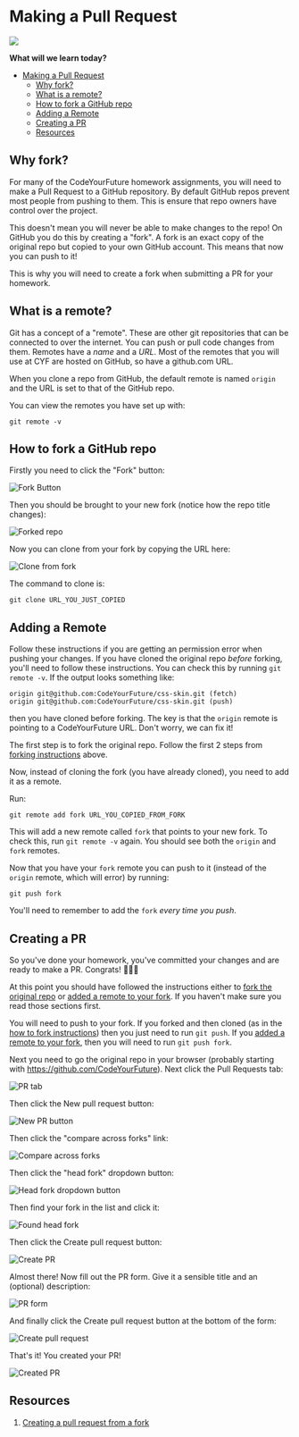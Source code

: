 # Making a Pull Request

![](https://img.shields.io/badge/status-draft-darkred.svg)

**What will we learn today?**

- [Making a Pull Request](#making-a-pull-request)
	- [Why fork?](#why-fork)
	- [What is a remote?](#what-is-a-remote)
	- [How to fork a GitHub repo](#how-to-fork-a-github-repo)
	- [Adding a Remote](#adding-a-remote)
	- [Creating a PR](#creating-a-pr)
	- [Resources](#resources)

## Why fork?

For many of the CodeYourFuture homework assignments, you will need to make a Pull Request to a GitHub repository. By default GitHub repos prevent most people from pushing to them. This is ensure that repo owners have control over the project.

This doesn't mean you will never be able to make changes to the repo! On GitHub you do this by creating a "fork". A fork is an exact copy of the original repo but copied to your own GitHub account. This means that now you can push to it!

This is why you will need to create a fork when submitting a PR for your homework.

## What is a remote?

Git has a concept of a "remote". These are other git repositories that can be connected to over the internet. You can push or pull code changes from them. Remotes have a *name* and a *URL*. Most of the remotes that you will use at CYF are hosted on GitHub, so have a github.com URL.

When you clone a repo from GitHub, the default remote is named `origin` and the URL is set to that of the GitHub repo.

You can view the remotes you have set up with:

```
git remote -v
```

## How to fork a GitHub repo

Firstly you need to click the "Fork" button:

![Fork Button](./assets/making-a-pull-request/fork-button.png)

Then you should be brought to your new fork (notice how the repo title changes):

![Forked repo](./assets/making-a-pull-request/forked.png)

Now you can clone from your fork by copying the URL here:

![Clone from fork](./assets/making-a-pull-request/clone-fork.png)

The command to clone is:

```
git clone URL_YOU_JUST_COPIED
```

## Adding a Remote

Follow these instructions if you are getting an permission error when pushing your changes. If you have cloned the original repo *before* forking, you'll need to follow these instructions. You can check this by running `git remote -v`. If the output looks something like:

```
origin git@github.com:CodeYourFuture/css-skin.git (fetch)
origin git@github.com:CodeYourFuture/css-skin.git (push)
```

then you have cloned before forking. The key is that the `origin` remote is pointing to a CodeYourFuture URL. Don't worry, we can fix it!

The first step is to fork the original repo. Follow the first 2 steps from [forking instructions](#how-to-fork-a-github-repo) above.

Now, instead of cloning the fork (you have already cloned), you need to add it as a remote.

Run:

```
git remote add fork URL_YOU_COPIED_FROM_FORK
```

This will add a new remote called `fork` that points to your new fork. To check this, run `git remote -v` again. You should see both the `origin` and `fork` remotes.

Now that you have your `fork` remote you can push to it (instead of the `origin` remote, which will error) by running:

```
git push fork
```

You'll need to remember to add the `fork` *every time you push*.

## Creating a PR

So you've done your homework, you've committed your changes and are ready to make a PR. Congrats! 🎉🎉🎉

At this point you should have followed the instructions either to [fork the original repo](#how-to-fork-a-github-repo) or [added a remote to your fork](#adding-a-remote). If you haven't make sure you read those sections first.

You will need to push to your fork. If you forked and then cloned (as in the [how to fork instructions](#how-to-fork-a-github-repo)) then you just need to run `git push`. If you [added a remote to your fork](#adding-a-remote), then you will need to run `git push fork`.

Next you need to go the original repo in your browser (probably starting with https://github.com/CodeYourFuture). Next click the Pull Requests tab:

![PR tab](./assets/making-a-pull-request/pr-tab.png)

Then click the New pull request button:

![New PR button](./assets/making-a-pull-request/new-pr-button.png)

Then click the "compare across forks" link:

![Compare across forks](./assets/making-a-pull-request/compare-across-forks.png)

Then click the "head fork" dropdown button:

![Head fork dropdown button](./assets/making-a-pull-request/head-fork-dropdown.png)

Then find your fork in the list and click it:

![Found head fork](./assets/making-a-pull-request/found-head-fork.png)

Then click the Create pull request button:

![Create PR](./assets/making-a-pull-request/create-pull-request-1.png)

Almost there! Now fill out the PR form. Give it a sensible title and an (optional) description:

![PR form](./assets/making-a-pull-request/pr-form.png)

And finally click the Create pull request button at the bottom of the form:

![Create pull request](./assets/making-a-pull-request/create-pull-request-2.png)

That's it! You created your PR!

![Created PR](./assets/making-a-pull-request/created-pr.png)

## Resources

1. [Creating a pull request from a fork](https://help.github.com/en/articles/creating-a-pull-request-from-a-fork)
